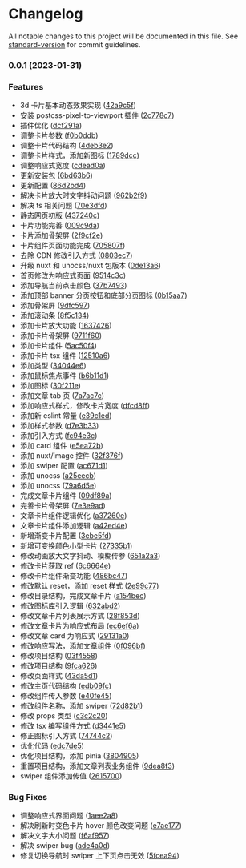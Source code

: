 # Changelog

All notable changes to this project will be documented in this file. See [standard-version](https://github.com/conventional-changelog/standard-version) for commit guidelines.

### 0.0.1 (2023-01-31)

### Features

- 3d 卡片基本动态效果实现 ([42a9c5f](https://github.com/taokepppooo/soldier/commit/42a9c5f80de9c5473dc4f3f99b7e3735e3329e4e))
- 安装 postcss-pixel-to-viewport 插件 ([2c778c7](https://github.com/taokepppooo/soldier/commit/2c778c77c401b319a5bb0f6e7d8f04477124e7c6))
- 插件优化 ([dcf291a](https://github.com/taokepppooo/soldier/commit/dcf291a7f5ab0140da6afd50be9760f670d9075c))
- 调整卡片参数 ([f0b0ddb](https://github.com/taokepppooo/soldier/commit/f0b0ddbcaf24b6ea75e9e708d2c7e5daacc9b1d9))
- 调整卡片代码结构 ([4deb3e2](https://github.com/taokepppooo/soldier/commit/4deb3e26b78e677408198baca5c44ffa6ce18013))
- 调整卡片样式，添加新图标 ([1789dcc](https://github.com/taokepppooo/soldier/commit/1789dcccebff098f3b380fb38081fd49043edf1b))
- 调整响应式宽度 ([cdead0a](https://github.com/taokepppooo/soldier/commit/cdead0a817e18c1b409480b89d8d1dfbed8f7397))
- 更新安装包 ([6bd63b6](https://github.com/taokepppooo/soldier/commit/6bd63b6fd534065b4f208437b80919bdcebba766))
- 更新配置 ([86d2bd4](https://github.com/taokepppooo/soldier/commit/86d2bd43885fbac0b11a5d89accf2c13991e05ec))
- 解决卡片放大时文字抖动问题 ([962b2f9](https://github.com/taokepppooo/soldier/commit/962b2f989f605fcd4f82c4bb043dd0c67242f52d))
- 解决 ts 相关问题 ([70e3dfd](https://github.com/taokepppooo/soldier/commit/70e3dfdf9059ad0deae32682239e287383668698))
- 静态网页初版 ([437240c](https://github.com/taokepppooo/soldier/commit/437240c018778986a86a3cd8cda8b51e0f244799))
- 卡片功能完善 ([009c9da](https://github.com/taokepppooo/soldier/commit/009c9dac97c821b68b7daf4c0d216e4cb795eea9))
- 卡片添加骨架屏 ([2f9cf2e](https://github.com/taokepppooo/soldier/commit/2f9cf2e976066a8f3f3a374072639c872f257eea))
- 卡片组件页面功能完成 ([705807f](https://github.com/taokepppooo/soldier/commit/705807ff4bf24fe6824cd50b750a14d479e519c4))
- 去除 CDN 修改引入方式 ([0803ec7](https://github.com/taokepppooo/soldier/commit/0803ec725b6eb9dbf6aacc7088fb391c05a4619e))
- 升级 nuxt 和 unocss/nuxt 包版本 ([0de13a6](https://github.com/taokepppooo/soldier/commit/0de13a6d6357a9ce8020ff8cad819b7f5efb7bc5))
- 首页修改为响应式页面 ([9514c3c](https://github.com/taokepppooo/soldier/commit/9514c3c145b4e6c263e8a1fd216d7e5d9ffeffd4))
- 添加导航当前点击颜色 ([37b7493](https://github.com/taokepppooo/soldier/commit/37b749345b537614cf8255cb318a516030979ae5))
- 添加顶部 banner 分页按钮和底部分页图标 ([0b15aa7](https://github.com/taokepppooo/soldier/commit/0b15aa7af49c4decffb06a105ef75becf9f93acd))
- 添加骨架屏 ([9dfc597](https://github.com/taokepppooo/soldier/commit/9dfc597831983a3278b8b808d09344088461faea))
- 添加滚动条 ([8f5c134](https://github.com/taokepppooo/soldier/commit/8f5c134fa9ee150d55592b89e938427388a752ed))
- 添加卡片放大功能 ([1637426](https://github.com/taokepppooo/soldier/commit/1637426acc96bb13eb2e4fcba77f540d58bb76fe))
- 添加卡片骨架屏 ([9711f60](https://github.com/taokepppooo/soldier/commit/9711f606967854a8ba4f401a9054631435368222))
- 添加卡片组件 ([5ac50f4](https://github.com/taokepppooo/soldier/commit/5ac50f49daa7a0f2835e6125d9f859f1b36d017f))
- 添加卡片 tsx 组件 ([12510a6](https://github.com/taokepppooo/soldier/commit/12510a69cb49b356580061875534df63b9fbc96d))
- 添加类型 ([34044e6](https://github.com/taokepppooo/soldier/commit/34044e6dbab525c0067b98b508c31a79ba0cbb8f))
- 添加鼠标焦点事件 ([b6b11d1](https://github.com/taokepppooo/soldier/commit/b6b11d1d6a1d166afbcd7f00f02fd27dec3bf94a))
- 添加图标 ([30f211e](https://github.com/taokepppooo/soldier/commit/30f211e0496e6e39ed7c681f0608d36126d56128))
- 添加文章 tab 页 ([7a7ac7c](https://github.com/taokepppooo/soldier/commit/7a7ac7cfd49dd04d7776174dccd52186c756526d))
- 添加响应式样式，修改卡片宽度 ([dfcd8ff](https://github.com/taokepppooo/soldier/commit/dfcd8ff5f40ea6b440c9695708cbbd0443b7c639))
- 添加新 eslint 常量 ([e39c1ed](https://github.com/taokepppooo/soldier/commit/e39c1edbb3c8a8de5f6a4d21d5e11020c3da10fe))
- 添加样式参数 ([d7e3b33](https://github.com/taokepppooo/soldier/commit/d7e3b3340b7b7582e5ecfb6f375cc6015f8bbc9a))
- 添加引入方式 ([fc94e3c](https://github.com/taokepppooo/soldier/commit/fc94e3c2df69e42eaa27d74cd4918702834b7386))
- 添加 card 组件 ([e5ea72b](https://github.com/taokepppooo/soldier/commit/e5ea72b0b617280d3122aaf1b4bf163804200e17))
- 添加 nuxt/image 控件 ([32f376f](https://github.com/taokepppooo/soldier/commit/32f376ffacbf2f588bc21b32f5b00bd73aaa47e8))
- 添加 swiper 配置 ([ac671d1](https://github.com/taokepppooo/soldier/commit/ac671d147697874a00f6e415ae8b5e90f3e4200e))
- 添加 unocss ([a25eecb](https://github.com/taokepppooo/soldier/commit/a25eecbdb7436ee20f40a6688125043d3b69becc))
- 添加 unocss ([79a6d5e](https://github.com/taokepppooo/soldier/commit/79a6d5e4fbb21a4708e1e350b5f92510426ff74b))
- 完成文章卡片组件 ([09df89a](https://github.com/taokepppooo/soldier/commit/09df89a3e64e0ef88f3516a5489d7707b2f4bff0))
- 完善卡片骨架屏 ([7e3e9ad](https://github.com/taokepppooo/soldier/commit/7e3e9add6630ee83123ec3df2bd7ba811a522924))
- 文章卡片组件逻辑优化 ([a37260e](https://github.com/taokepppooo/soldier/commit/a37260e239b2d029a290ebd1a3e59d2f2a5c73c4))
- 文章卡片组件添加逻辑 ([a42ed4e](https://github.com/taokepppooo/soldier/commit/a42ed4e31b76d9411b02b01408a411e65d6b6c73))
- 新增渐变卡片配置 ([3ebe5fd](https://github.com/taokepppooo/soldier/commit/3ebe5fd31e9a69d9e52b79d7c22d0b6769b60cc1))
- 新增可变换颜色小型卡片 ([27335b1](https://github.com/taokepppooo/soldier/commit/27335b1d6d9eb09336a54c0ab07ea18e20bf25c8))
- 修改动画放大文字抖动、模糊传参 ([651a2a3](https://github.com/taokepppooo/soldier/commit/651a2a3ff5f6a7d5c86d3bc451b2739b0cf52975))
- 修改卡片获取 ref ([6c6664e](https://github.com/taokepppooo/soldier/commit/6c6664ecf8da9b6fc4920c60c33879918aed2a61))
- 修改卡片组件渐变功能 ([486bc47](https://github.com/taokepppooo/soldier/commit/486bc4785635aa5ef49956b2f2bfa9f028553f85))
- 修改默认 reset，添加 reset 样式 ([2e99c77](https://github.com/taokepppooo/soldier/commit/2e99c77bbdabdf5108691199ab8284fd6bd58b74))
- 修改目录结构，完成文章卡片 ([a154bec](https://github.com/taokepppooo/soldier/commit/a154beccbbe1a63898c6dec49d675624a47e146f))
- 修改图标库引入逻辑 ([632abd2](https://github.com/taokepppooo/soldier/commit/632abd2320078a21e7c88a1cfa2b9eb0c1d9f213))
- 修改文章卡片列表展示方式 ([28f853d](https://github.com/taokepppooo/soldier/commit/28f853df4638f8931ab42629fc36c177dc6f05e1))
- 修改文章卡片为响应式布局 ([ec6ef6a](https://github.com/taokepppooo/soldier/commit/ec6ef6af5649811cee28a9bbf208d4bbc77dfabe))
- 修改文章 card 为响应式 ([29131a0](https://github.com/taokepppooo/soldier/commit/29131a00dad8a13b7477590d49c04088ba21e722))
- 修改响应写法，添加文章组件 ([0f096bf](https://github.com/taokepppooo/soldier/commit/0f096bf34a4a273ff8eb9676a4540cf2dead97ea))
- 修改项目结构 ([03f4558](https://github.com/taokepppooo/soldier/commit/03f45584802d8e7280a6b60b189b6b798ec549b4))
- 修改项目结构 ([9fca626](https://github.com/taokepppooo/soldier/commit/9fca626548b6f9942fd8f1add4af29e8f46ccfba))
- 修改页面样式 ([43da5d1](https://github.com/taokepppooo/soldier/commit/43da5d1ce529a955fcdf96f0c00da7d1b95c0223))
- 修改主页代码结构 ([edb09fc](https://github.com/taokepppooo/soldier/commit/edb09fc9e4eec0085b90b23eb79c25ef906601eb))
- 修改组件传入参数 ([e40fe45](https://github.com/taokepppooo/soldier/commit/e40fe45854d38ac30aa9ac8423e7316a6750a56c))
- 修改组件名称，添加 swiper ([72d82b1](https://github.com/taokepppooo/soldier/commit/72d82b16278819c3559cab40103c4770d9ccf8ff))
- 修改 props 类型 ([c3c2c20](https://github.com/taokepppooo/soldier/commit/c3c2c20036712170ed46f84d63fcf5637e00483a))
- 修改 tsx 编写组件方式 ([d3441e5](https://github.com/taokepppooo/soldier/commit/d3441e55d53030c7870c7445276d0f8f10618baf))
- 修正图标引入方式 ([74744c2](https://github.com/taokepppooo/soldier/commit/74744c205e5b17551dec6ad5b045b3e8ca056976))
- 优化代码 ([edc7de5](https://github.com/taokepppooo/soldier/commit/edc7de570ee277a92ea36935cd376c9a018a11fe))
- 优化项目结构，添加 pinia ([3804905](https://github.com/taokepppooo/soldier/commit/38049055b39df0f135caea0e982aed01c05b9e94))
- 重置项目结构，添加文章列表业务组件 ([9dea8f3](https://github.com/taokepppooo/soldier/commit/9dea8f3a325de23991cd7bf02c729b326cad9df4))
- swiper 组件添加传值 ([2615700](https://github.com/taokepppooo/soldier/commit/26157005eb1ac8a5875b6bdefec263bb773b8303))

### Bug Fixes

- 调整响应式界面问题 ([1aee2a8](https://github.com/taokepppooo/soldier/commit/1aee2a8e541bc235750a80ece0b01aa7a753ec72))
- 解决刷新时变色卡片 hover 颜色改变问题 ([e7ae177](https://github.com/taokepppooo/soldier/commit/e7ae177688721eb9f1df85831153bff9e6e74fcf))
- 解决文字大小问题 ([f6af957](https://github.com/taokepppooo/soldier/commit/f6af957d1deeb2ad05956269b62c2ca3c71b7a47))
- 解决 swiper bug ([ade4a0d](https://github.com/taokepppooo/soldier/commit/ade4a0d49dea05651061705ea4740727f49e34f5))
- 修复切换导航时 swiper 上下页点击无效 ([5fcea94](https://github.com/taokepppooo/soldier/commit/5fcea94076cfc8243d066e00a2ed6f19479cebf7))
